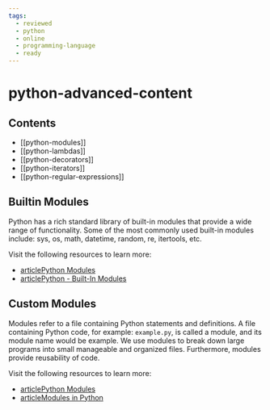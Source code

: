 ```yaml
---
tags:
  - reviewed
  - python
  - online
  - programming-language
  - ready
---
```


# python-advanced-content

## Contents

- [[python-modules]]
- [[python-lambdas]]
- [[python-decorators]]
- [[python-iterators]]
- [[python-regular-expressions]]

## Builtin Modules

Python has a rich standard library of built-in modules that provide a wide range of functionality. Some of the most commonly used built-in modules include: sys, os, math, datetime, random, re, itertools, etc.

Visit the following resources to learn more:


- [articlePython Modules](https://www.digitalocean.com/community/tutorials/python-modules)
- [articlePython - Built-In Modules](https://www.knowledgehut.com/tutorials/python-tutorial/python-built-in-modules)

## Custom Modules

Modules refer to a file containing Python statements and definitions. A file containing Python code, for example: `example.py`, is called a module, and its module name would be example. We use modules to break down large programs into small manageable and organized files. Furthermore, modules provide reusability of code.

Visit the following resources to learn more:


- [articlePython Modules](https://docs.python.org/3/tutorial/modules.html)
- [articleModules in Python](https://www.programiz.com/python-programming/modules)
